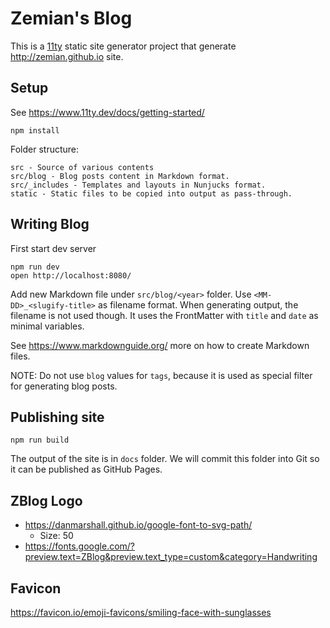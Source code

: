 # Zemian's Blog

This is a [11ty](https://www.11ty.dev/) static site generator project that
generate http://zemian.github.io site.

## Setup

See https://www.11ty.dev/docs/getting-started/

```
npm install
```

Folder structure:

```
src - Source of various contents
src/blog - Blog posts content in Markdown format.
src/_includes - Templates and layouts in Nunjucks format.
static - Static files to be copied into output as pass-through.
```

## Writing Blog

First start dev server

```
npm run dev
open http://localhost:8080/
```

Add new Markdown file under `src/blog/<year>` folder. Use `<MM-DD>_<slugify-title>` as filename
format. When generating output, the filename is not used though. It uses the FrontMatter with `title` and
`date` as minimal variables.

See https://www.markdownguide.org/ more on how to create Markdown files.

NOTE: Do not use `blog` values for `tags`, because it is used as special filter for generating blog posts.

## Publishing site

```
npm run build
```

The output of the site is in `docs` folder. We will commit this folder into Git so it can be published 
as GitHub Pages.

## ZBlog Logo

* https://danmarshall.github.io/google-font-to-svg-path/
  * Size: 50
* https://fonts.google.com/?preview.text=ZBlog&preview.text_type=custom&category=Handwriting

## Favicon

https://favicon.io/emoji-favicons/smiling-face-with-sunglasses
